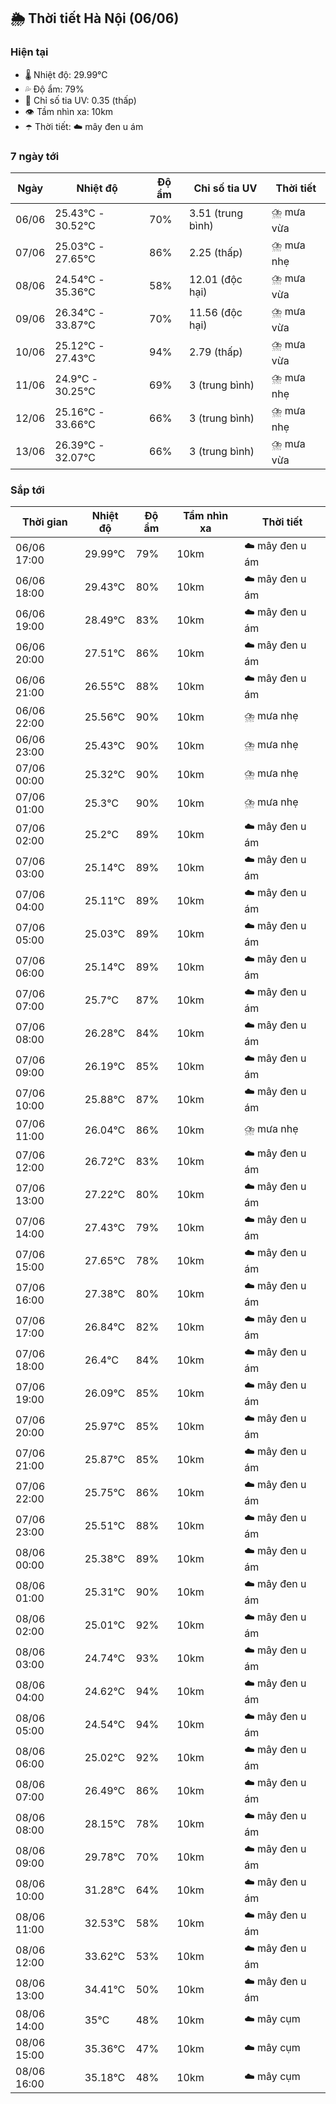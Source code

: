 ## 🌦️ Thời tiết Hà Nội (06/06)

### Hiện tại

- 🌡️ Nhiệt độ: 29.99℃
- 💦 Độ ẩm: 79%
- 🌟 Chỉ số tia UV: 0.35 (thấp)
- 👁️ Tầm nhìn xa: 10km
- ☂️ Thời tiết: ☁️ mây đen u ám

### 7 ngày tới

| Ngày | Nhiệt độ | Độ ẩm | Chỉ số tia UV | Thời tiết |
| --- | --- | --- | --- | --- |
| 06/06 | 25.43℃ - 30.52℃ | 70% | 3.51 (trung bình) | ⛈️ mưa vừa |
| 07/06 | 25.03℃ - 27.65℃ | 86% | 2.25 (thấp) | ⛈️ mưa nhẹ |
| 08/06 | 24.54℃ - 35.36℃ | 58% | 12.01 (độc hại) | ⛈️ mưa vừa |
| 09/06 | 26.34℃ - 33.87℃ | 70% | 11.56 (độc hại) | ⛈️ mưa vừa |
| 10/06 | 25.12℃ - 27.43℃ | 94% | 2.79 (thấp) | ⛈️ mưa vừa |
| 11/06 | 24.9℃ - 30.25℃ | 69% | 3 (trung bình) | ⛈️ mưa nhẹ |
| 12/06 | 25.16℃ - 33.66℃ | 66% | 3 (trung bình) | ⛈️ mưa nhẹ |
| 13/06 | 26.39℃ - 32.07℃ | 66% | 3 (trung bình) | ⛈️ mưa vừa |

### Sắp tới

| Thời gian | Nhiệt độ | Độ ẩm | Tầm nhìn xa | Thời tiết |
| --- | --- | --- | --- | --- |
| 06/06 17:00 | 29.99℃ | 79% | 10km | ☁️ mây đen u ám |
| 06/06 18:00 | 29.43℃ | 80% | 10km | ☁️ mây đen u ám |
| 06/06 19:00 | 28.49℃ | 83% | 10km | ☁️ mây đen u ám |
| 06/06 20:00 | 27.51℃ | 86% | 10km | ☁️ mây đen u ám |
| 06/06 21:00 | 26.55℃ | 88% | 10km | ☁️ mây đen u ám |
| 06/06 22:00 | 25.56℃ | 90% | 10km | ⛈️ mưa nhẹ |
| 06/06 23:00 | 25.43℃ | 90% | 10km | ⛈️ mưa nhẹ |
| 07/06 00:00 | 25.32℃ | 90% | 10km | ⛈️ mưa nhẹ |
| 07/06 01:00 | 25.3℃ | 90% | 10km | ⛈️ mưa nhẹ |
| 07/06 02:00 | 25.2℃ | 89% | 10km | ☁️ mây đen u ám |
| 07/06 03:00 | 25.14℃ | 89% | 10km | ☁️ mây đen u ám |
| 07/06 04:00 | 25.11℃ | 89% | 10km | ☁️ mây đen u ám |
| 07/06 05:00 | 25.03℃ | 89% | 10km | ☁️ mây đen u ám |
| 07/06 06:00 | 25.14℃ | 89% | 10km | ☁️ mây đen u ám |
| 07/06 07:00 | 25.7℃ | 87% | 10km | ☁️ mây đen u ám |
| 07/06 08:00 | 26.28℃ | 84% | 10km | ☁️ mây đen u ám |
| 07/06 09:00 | 26.19℃ | 85% | 10km | ☁️ mây đen u ám |
| 07/06 10:00 | 25.88℃ | 87% | 10km | ☁️ mây đen u ám |
| 07/06 11:00 | 26.04℃ | 86% | 10km | ⛈️ mưa nhẹ |
| 07/06 12:00 | 26.72℃ | 83% | 10km | ☁️ mây đen u ám |
| 07/06 13:00 | 27.22℃ | 80% | 10km | ☁️ mây đen u ám |
| 07/06 14:00 | 27.43℃ | 79% | 10km | ☁️ mây đen u ám |
| 07/06 15:00 | 27.65℃ | 78% | 10km | ☁️ mây đen u ám |
| 07/06 16:00 | 27.38℃ | 80% | 10km | ☁️ mây đen u ám |
| 07/06 17:00 | 26.84℃ | 82% | 10km | ☁️ mây đen u ám |
| 07/06 18:00 | 26.4℃ | 84% | 10km | ☁️ mây đen u ám |
| 07/06 19:00 | 26.09℃ | 85% | 10km | ☁️ mây đen u ám |
| 07/06 20:00 | 25.97℃ | 85% | 10km | ☁️ mây đen u ám |
| 07/06 21:00 | 25.87℃ | 85% | 10km | ☁️ mây đen u ám |
| 07/06 22:00 | 25.75℃ | 86% | 10km | ☁️ mây đen u ám |
| 07/06 23:00 | 25.51℃ | 88% | 10km | ☁️ mây đen u ám |
| 08/06 00:00 | 25.38℃ | 89% | 10km | ☁️ mây đen u ám |
| 08/06 01:00 | 25.31℃ | 90% | 10km | ☁️ mây đen u ám |
| 08/06 02:00 | 25.01℃ | 92% | 10km | ☁️ mây đen u ám |
| 08/06 03:00 | 24.74℃ | 93% | 10km | ☁️ mây đen u ám |
| 08/06 04:00 | 24.62℃ | 94% | 10km | ☁️ mây đen u ám |
| 08/06 05:00 | 24.54℃ | 94% | 10km | ☁️ mây đen u ám |
| 08/06 06:00 | 25.02℃ | 92% | 10km | ☁️ mây đen u ám |
| 08/06 07:00 | 26.49℃ | 86% | 10km | ☁️ mây đen u ám |
| 08/06 08:00 | 28.15℃ | 78% | 10km | ☁️ mây đen u ám |
| 08/06 09:00 | 29.78℃ | 70% | 10km | ☁️ mây đen u ám |
| 08/06 10:00 | 31.28℃ | 64% | 10km | ☁️ mây đen u ám |
| 08/06 11:00 | 32.53℃ | 58% | 10km | ☁️ mây đen u ám |
| 08/06 12:00 | 33.62℃ | 53% | 10km | ☁️ mây đen u ám |
| 08/06 13:00 | 34.41℃ | 50% | 10km | ☁️ mây đen u ám |
| 08/06 14:00 | 35℃ | 48% | 10km | ☁️ mây cụm |
| 08/06 15:00 | 35.36℃ | 47% | 10km | ☁️ mây cụm |
| 08/06 16:00 | 35.18℃ | 48% | 10km | ☁️ mây cụm |
